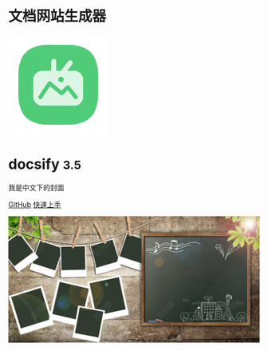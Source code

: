 # 文档网站生成器
![logo](../static/image/video.png)

# docsify <small>3.5</small>
我是中文下的封面

[GitHub](https://github.com/zhangfangshuai/docsify-demo)
[快速上手](/)

![](../static/image/bg.jpeg)